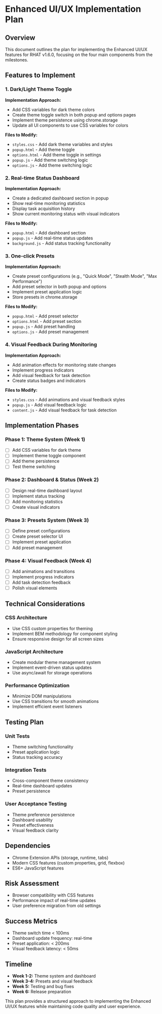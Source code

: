 # Enhanced UI/UX Implementation Plan

## Overview
This document outlines the plan for implementing the Enhanced UI/UX features for RHAT v1.6.0, focusing on the four main components from the milestones.

## Features to Implement

### 1. Dark/Light Theme Toggle
**Implementation Approach:**
- Add CSS variables for dark theme colors
- Create theme toggle switch in both popup and options pages
- Implement theme persistence using chrome.storage
- Update all UI components to use CSS variables for colors

**Files to Modify:**
- `styles.css` - Add dark theme variables and styles
- `popup.html` - Add theme toggle
- `options.html` - Add theme toggle in settings
- `popup.js` - Add theme switching logic
- `options.js` - Add theme switching logic

### 2. Real-time Status Dashboard
**Implementation Approach:**
- Create a dedicated dashboard section in popup
- Show real-time monitoring statistics
- Display task acquisition history
- Show current monitoring status with visual indicators

**Files to Modify:**
- `popup.html` - Add dashboard section
- `popup.js` - Add real-time status updates
- `background.js` - Add status tracking functionality

### 3. One-click Presets
**Implementation Approach:**
- Create preset configurations (e.g., "Quick Mode", "Stealth Mode", "Max Performance")
- Add preset selector in both popup and options
- Implement preset application logic
- Store presets in chrome.storage

**Files to Modify:**
- `popup.html` - Add preset selector
- `options.html` - Add preset section
- `popup.js` - Add preset handling
- `options.js` - Add preset management

### 4. Visual Feedback During Monitoring
**Implementation Approach:**
- Add animation effects for monitoring state changes
- Implement progress indicators
- Add visual feedback for task detection
- Create status badges and indicators

**Files to Modify:**
- `styles.css` - Add animations and visual feedback styles
- `popup.js` - Add visual feedback logic
- `content.js` - Add visual feedback for task detection

## Implementation Phases

### Phase 1: Theme System (Week 1)
- [ ] Add CSS variables for dark theme
- [ ] Implement theme toggle component
- [ ] Add theme persistence
- [ ] Test theme switching

### Phase 2: Dashboard & Status (Week 2)
- [ ] Design real-time dashboard layout
- [ ] Implement status tracking
- [ ] Add monitoring statistics
- [ ] Create visual indicators

### Phase 3: Presets System (Week 3)
- [ ] Define preset configurations
- [ ] Create preset selector UI
- [ ] Implement preset application
- [ ] Add preset management

### Phase 4: Visual Feedback (Week 4)
- [ ] Add animations and transitions
- [ ] Implement progress indicators
- [ ] Add task detection feedback
- [ ] Polish visual elements

## Technical Considerations

### CSS Architecture
- Use CSS custom properties for theming
- Implement BEM methodology for component styling
- Ensure responsive design for all screen sizes

### JavaScript Architecture
- Create modular theme management system
- Implement event-driven status updates
- Use async/await for storage operations

### Performance Optimization
- Minimize DOM manipulations
- Use CSS transitions for smooth animations
- Implement efficient event listeners

## Testing Plan

### Unit Tests
- Theme switching functionality
- Preset application logic
- Status tracking accuracy

### Integration Tests
- Cross-component theme consistency
- Real-time dashboard updates
- Preset persistence

### User Acceptance Testing
- Theme preference persistence
- Dashboard usability
- Preset effectiveness
- Visual feedback clarity

## Dependencies
- Chrome Extension APIs (storage, runtime, tabs)
- Modern CSS features (custom properties, grid, flexbox)
- ES6+ JavaScript features

## Risk Assessment
- Browser compatibility with CSS features
- Performance impact of real-time updates
- User preference migration from old settings

## Success Metrics
- Theme switch time < 100ms
- Dashboard update frequency: real-time
- Preset application: < 200ms
- Visual feedback latency: < 50ms

## Timeline
- **Week 1-2:** Theme system and dashboard
- **Week 3-4:** Presets and visual feedback
- **Week 5:** Testing and bug fixes
- **Week 6:** Release preparation

This plan provides a structured approach to implementing the Enhanced UI/UX features while maintaining code quality and user experience.
